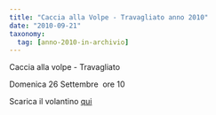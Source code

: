```yaml
---
title: "Caccia alla Volpe - Travagliato anno 2010"
date: "2010-09-21"
taxonomy: 
  tag: [anno-2010-in-archivio]
---
```


Caccia alla volpe - Travagliato

Domenica 26 Settembre  ore 10

Scarica il volantino [qui](http://198.211.122.197/diabetwp/wordpress/wp-content/uploads/2010/09/caccia-travagliato.pdf)
